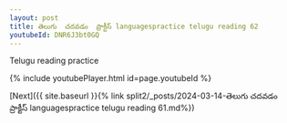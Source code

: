 ```yaml
---
layout: post
title: తెలుగు  చదవడం  ప్రాక్టీస్ languagespractice telugu reading 62
youtubeId: DNR6J3bt0GQ
---
```

 
 
Telugu reading practice
 
 
 
 
 


{% include youtubePlayer.html id=page.youtubeId %}
 
[Next]({{ site.baseurl }}{% link  split2/_posts/2024-03-14-తెలుగు  చదవడం  ప్రాక్టీస్ languagespractice telugu reading 61.md%})
 
